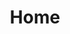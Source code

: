 ---
layout: home
title: Home
landing-title: 'Chaithya G R'
description: 'Research Engineer, CEA Paris-Saclay'
image: null
author: null
show_tile: false
---